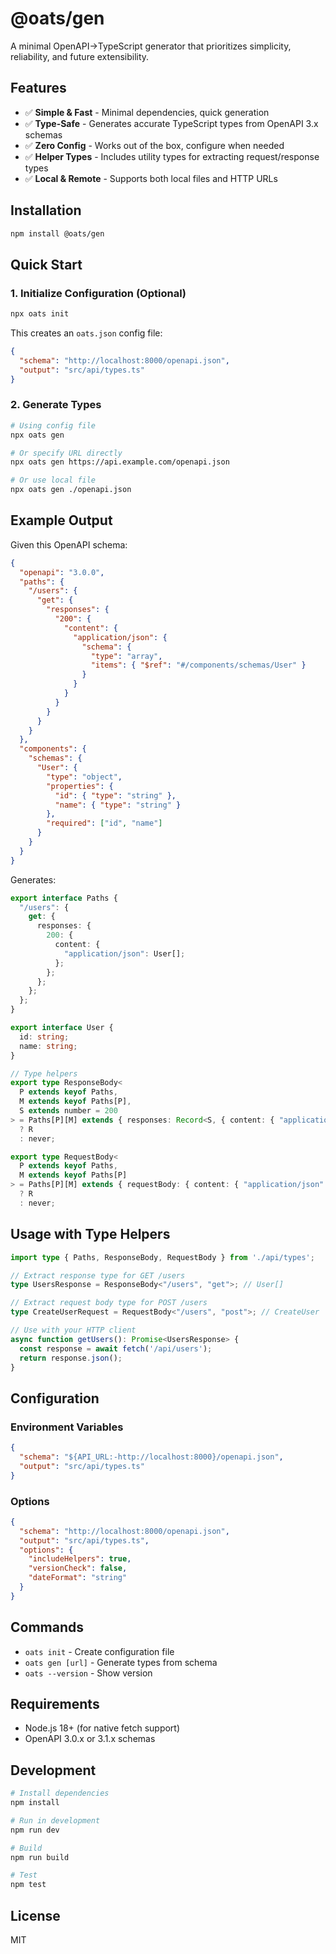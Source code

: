 # @oats/gen

A minimal OpenAPI→TypeScript generator that prioritizes simplicity, reliability, and future extensibility.

## Features

- ✅ **Simple & Fast** - Minimal dependencies, quick generation
- ✅ **Type-Safe** - Generates accurate TypeScript types from OpenAPI 3.x schemas
- ✅ **Zero Config** - Works out of the box, configure when needed
- ✅ **Helper Types** - Includes utility types for extracting request/response types
- ✅ **Local & Remote** - Supports both local files and HTTP URLs

## Installation

```bash
npm install @oats/gen
```

## Quick Start

### 1. Initialize Configuration (Optional)

```bash
npx oats init
```

This creates an `oats.json` config file:

```json
{
  "schema": "http://localhost:8000/openapi.json",
  "output": "src/api/types.ts"
}
```

### 2. Generate Types

```bash
# Using config file
npx oats gen

# Or specify URL directly
npx oats gen https://api.example.com/openapi.json

# Or use local file
npx oats gen ./openapi.json
```

## Example Output

Given this OpenAPI schema:

```json
{
  "openapi": "3.0.0",
  "paths": {
    "/users": {
      "get": {
        "responses": {
          "200": {
            "content": {
              "application/json": {
                "schema": {
                  "type": "array",
                  "items": { "$ref": "#/components/schemas/User" }
                }
              }
            }
          }
        }
      }
    }
  },
  "components": {
    "schemas": {
      "User": {
        "type": "object",
        "properties": {
          "id": { "type": "string" },
          "name": { "type": "string" }
        },
        "required": ["id", "name"]
      }
    }
  }
}
```

Generates:

```typescript
export interface Paths {
  "/users": {
    get: {
      responses: {
        200: {
          content: {
            "application/json": User[];
          };
        };
      };
    };
  };
}

export interface User {
  id: string;
  name: string;
}

// Type helpers
export type ResponseBody<
  P extends keyof Paths,
  M extends keyof Paths[P],
  S extends number = 200
> = Paths[P][M] extends { responses: Record<S, { content: { "application/json": infer R } }> }
  ? R
  : never;

export type RequestBody<
  P extends keyof Paths,
  M extends keyof Paths[P]
> = Paths[P][M] extends { requestBody: { content: { "application/json": infer R } } }
  ? R
  : never;
```

## Usage with Type Helpers

```typescript
import type { Paths, ResponseBody, RequestBody } from './api/types';

// Extract response type for GET /users
type UsersResponse = ResponseBody<"/users", "get">; // User[]

// Extract request body type for POST /users
type CreateUserRequest = RequestBody<"/users", "post">; // CreateUser

// Use with your HTTP client
async function getUsers(): Promise<UsersResponse> {
  const response = await fetch('/api/users');
  return response.json();
}
```

## Configuration

### Environment Variables

```json
{
  "schema": "${API_URL:-http://localhost:8000}/openapi.json",
  "output": "src/api/types.ts"
}
```

### Options

```json
{
  "schema": "http://localhost:8000/openapi.json",
  "output": "src/api/types.ts",
  "options": {
    "includeHelpers": true,
    "versionCheck": false,
    "dateFormat": "string"
  }
}
```

## Commands

- `oats init` - Create configuration file
- `oats gen [url]` - Generate types from schema
- `oats --version` - Show version

## Requirements

- Node.js 18+ (for native fetch support)
- OpenAPI 3.0.x or 3.1.x schemas

## Development

```bash
# Install dependencies
npm install

# Run in development
npm run dev

# Build
npm run build

# Test
npm test
```

## License

MIT